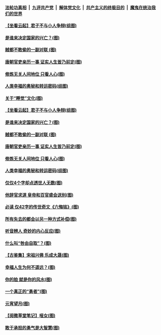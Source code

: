 

####  [法轮功真相](../../../../basic/blob/master/README.md?t=03040530) &nbsp;|&nbsp; [九评共产党](../../../../9ping.md/blob/master/README.md?t=03040530) &nbsp;|&nbsp; [解体党文化](../../../../jtdwh.md/blob/master/README.md?t=03040530)  &nbsp;|&nbsp; [共产主义的终极目的](../../../../gczydzjmd.md/blob/master/README.md?t=03040530) &nbsp;|&nbsp; [魔鬼在统治我们的世界](../../../../mgztzwmdsj.md/blob/master/README.md?t=03040530) 

#### [【坐看云起】君子不与小人争辩(组图)](../pages/p7/619553.md?t=03040530) 

#### [是谁来决定国家的兴亡？(图)](../pages/p7/964102.md?t=03040530) 

#### [贼都不敢偷的一副对联 (图)](../pages/p7/963963.md?t=03040530) 

#### [唐朝官吏亲历一事 证实人生皆乃前定(图)](../pages/p7/964017.md?t=03040530) 

#### [修炼无关人间地位 只看人心(图)](../pages/p7/964097.md?t=03040530) 

#### [人类幸福的奥秘和转运密码(组图)](../pages/p7/960947.md?t=03040530) 

#### [关于“睡觉”文化(图)](../pages/p7/963927.md?t=03040530) 

#### [【坐看云起】君子不与小人争辩(组图)](../pages/p7/619553.md?t=03040530) 

#### [是谁来决定国家的兴亡？(图)](../pages/p7/964102.md?t=03040530) 

#### [贼都不敢偷的一副对联 (图)](../pages/p7/963963.md?t=03040530) 

#### [唐朝官吏亲历一事 证实人生皆乃前定(图)](../pages/p7/964017.md?t=03040530) 

#### [修炼无关人间地位 只看人心(图)](../pages/p7/964097.md?t=03040530) 

#### [人类幸福的奥秘和转运密码(组图)](../pages/p7/960947.md?t=03040530) 

#### [仅仅4个字却点透世人无数(图)](../pages/p7/963734.md?t=03040530) 

#### [他辞官求道 皇帝和百官盛会送别(图)](../pages/p7/963811.md?t=03040530) 

#### [必读 仅42字的传世奇文《六悔铭》(图)](../pages/p7/963991.md?t=03040530) 

#### [所有失去的都会以另一种方式补偿(图)](../pages/p7/963637.md?t=03040530) 

#### [听音辨人 奇妙的内心反应(图)](../pages/p7/963899.md?t=03040530) 

#### [什么叫“咎由自取”？(图)](../pages/p7/960379.md?t=03040530) 

#### [【古鉴集】宋祖兴佛 乐成大晟(图)](../pages/p7/963974.md?t=03040530) 

#### [幸福人生为何不遥远？(图)](../pages/p7/962481.md?t=03040530) 

#### [你的脸 就是你的风水(图)](../pages/p7/963617.md?t=03040530) 

#### [一个真正的“勇者”(图)](../pages/p7/963807.md?t=03040530) 

#### [元宵望月(图)](../pages/p7/963931.md?t=03040530) 

#### [【阅微草堂笔记】哑女(图)](../pages/p7/956893.md?t=03040530) 

#### [敢于承担的勇气是大智慧(图)](../pages/p7/963598.md?t=03040530) 

